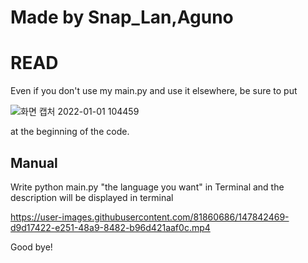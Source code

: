 # Made by Snap_Lan,Aguno
# READ
Even if you don't use my main.py and use it elsewhere, be sure to put

![화면 캡처 2022-01-01 104459](https://user-images.githubusercontent.com/81860686/147842398-b5f12eef-58eb-4a8c-a5ac-878f65354f37.png)

at the beginning of the code.
## Manual
Write python main.py "the language you want" in Terminal and the description will be displayed in terminal






https://user-images.githubusercontent.com/81860686/147842469-d9d17422-e251-48a9-8482-b96d421aaf0c.mp4



Good bye!
